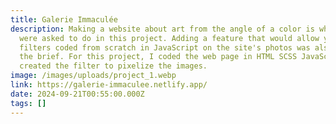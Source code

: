 ```yaml
---
title: Galerie Immaculée
description: Making a website about art from the angle of a color is what we
  were asked to do in this project. Adding a feature that would allow you to put
  filters coded from scratch in JavaScript on the site's photos was also part of
  the brief. For this project, I coded the web page in HTML SCSS JavaScript and
  created the filter to pixelize the images.
image: /images/uploads/project_1.webp
link: https://galerie-immaculee.netlify.app/
date: 2024-09-21T00:55:00.000Z
tags: []
---
```

